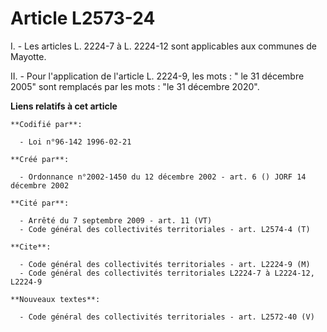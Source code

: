 # Article L2573-24

I. - Les articles L. 2224-7 à L. 2224-12 sont applicables aux communes de Mayotte.

II. - Pour l'application de l'article L. 2224-9, les mots : " le 31 décembre 2005" sont remplacés par les mots : "le 31
décembre 2020".

**Liens relatifs à cet article**

	**Codifié par**:

	  - Loi n°96-142 1996-02-21

	**Créé par**:

	  - Ordonnance n°2002-1450 du 12 décembre 2002 - art. 6 () JORF 14 décembre 2002

	**Cité par**:

	  - Arrêté du 7 septembre 2009 - art. 11 (VT)
	  - Code général des collectivités territoriales - art. L2574-4 (T)

	**Cite**:

	  - Code général des collectivités territoriales - art. L2224-9 (M)
	  - Code général des collectivités territoriales L2224-7 à L2224-12, L2224-9

	**Nouveaux textes**:

	  - Code général des collectivités territoriales - art. L2572-40 (V)
